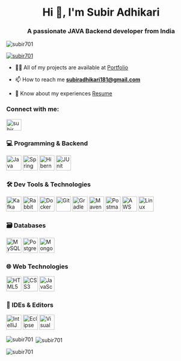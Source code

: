 <h1 align="center">Hi 👋, I'm Subir Adhikari</h1>
<h3 align="center">A passionate JAVA Backend developer from India</h3>

<p align="left"> <img src="https://komarev.com/ghpvc/?username=subir701&label=Profile%20views&color=0e75b6&style=flat" alt="subir701" /> </p>

<p align="left"> <a href="https://github.com/ryo-ma/github-profile-trophy"><img src="https://github-profile-trophy.vercel.app/?username=subir701" alt="subir701" /></a> </p>

- 👨‍💻 All of my projects are available at [Portfolio](https://adaptable-colleagues-156756.framer.app/)

- 📫 How to reach me **subiradhikari181@gmail.com**

- 📄 Know about my experiences [Resume](https://drive.google.com/file/d/15s3_7CQmmxGgbzc--9IOrQ-NQj93L70B/view?usp=sharing)

<h3 align="left">Connect with me:</h3>
<p align="left">
<a href="https://www.linkedin.com/in/subir-adhikari-82255225b/" target="blank"><img align="center" src="https://raw.githubusercontent.com/rahuldkjain/github-profile-readme-generator/master/src/images/icons/Social/linked-in-alt.svg" alt="subir adhikari" height="30" width="40" /></a>
</p>

<h3 align="left">💻 Programming & Backend</h3>
<p align="left">
  <a href="https://www.java.com" target="_blank"><img src="https://skillicons.dev/icons?i=java&perline=3" alt="Java" width="40" height="40"/></a>
  <a href="https://spring.io/projects/spring-boot" target="_blank"><img src="https://skillicons.dev/icons?i=spring&perline=3" alt="Spring Boot" width="40" height="40"/></a>
  <a href="https://hibernate.org/" target="_blank"><img src="https://skillicons.dev/icons?i=hibernate&perline=3" alt="Hibernate" width="40" height="40"/></a>
  <a href="https://junit.org/junit5/" target="_blank"><img src="https://avatars.githubusercontent.com/u/874086?s=280&v=4" alt="JUnit" width="40" height="40"/></a>
</p>

<h3 align="left">🛠️ Dev Tools & Technologies</h3>
<p align="left">
  <a href="https://kafka.apache.org/" target="_blank"><img src="https://skillicons.dev/icons?i=kafka&perline=3" alt="Kafka" width="40" height="40"/></a>
  <a href="https://www.rabbitmq.com/" target="_blank"><img src="https://skillicons.dev/icons?i=rabbitmq&perline=3" alt="RabbitMQ" width="40" height="40"/></a>
  <a href="https://www.docker.com/" target="_blank"><img src="https://skillicons.dev/icons?i=docker&perline=3" alt="Docker" width="40" height="40"/></a>
  <a href="https://git-scm.com/" target="_blank"><img src="https://skillicons.dev/icons?i=git&perline=3" alt="Git" width="40" height="40"/></a>
  <a href="https://gradle.org/" target="_blank"><img src="https://skillicons.dev/icons?i=gradle&perline=3" alt="Gradle" width="40" height="40"/></a>
  <a href="https://maven.apache.org/" target="_blank"><img src="https://skillicons.dev/icons?i=maven&perline=3" alt="Maven" width="40" height="40"/></a>
  <a href="https://www.postman.com/" target="_blank"><img src="https://skillicons.dev/icons?i=postman&perline=3" alt="Postman" width="40" height="40"/></a>
  <a href="https://aws.amazon.com/" target="_blank"><img src="https://skillicons.dev/icons?i=aws&perline=3" alt="AWS" width="40" height="40"/></a>
  <a href="https://www.linux.org/" target="_blank"><img src="https://skillicons.dev/icons?i=linux&perline=3" alt="Linux" width="40" height="40"/></a>
</p>

<h3 align="left">🗃️ Databases</h3>
<p align="left">
  <a href="https://www.mysql.com/" target="_blank"><img src="https://skillicons.dev/icons?i=mysql&perline=3" alt="MySQL" width="40" height="40"/></a>
  <a href="https://www.postgresql.org/" target="_blank"><img src="https://skillicons.dev/icons?i=postgres&perline=3" alt="PostgreSQL" width="40" height="40"/></a>
  <a href="https://www.mongodb.com/" target="_blank"><img src="https://skillicons.dev/icons?i=mongodb&perline=3" alt="MongoDB" width="40" height="40"/></a>
</p>

<h3 align="left">🌐 Web Technologies</h3>
<p align="left">
  <a href="https://developer.mozilla.org/en-US/docs/Web/HTML" target="_blank"><img src="https://skillicons.dev/icons?i=html&perline=3" alt="HTML5" width="40" height="40"/></a>
  <a href="https://developer.mozilla.org/en-US/docs/Web/CSS" target="_blank"><img src="https://skillicons.dev/icons?i=css&perline=3" alt="CSS3" width="40" height="40"/></a>
  <a href="https://developer.mozilla.org/en-US/docs/Web/JavaScript" target="_blank"><img src="https://skillicons.dev/icons?i=js&perline=3" alt="JavaScript" width="40" height="40"/></a>
</p>

<h3 align="left">🧰 IDEs & Editors</h3>
<p align="left">
  <a href="https://www.jetbrains.com/idea/" target="_blank"><img src="https://skillicons.dev/icons?i=idea&perline=3" alt="IntelliJ IDEA" width="40" height="40"/></a>
  <a href="https://www.eclipse.org/" target="_blank"><img src="https://skillicons.dev/icons?i=eclipse&perline=3" alt="Eclipse IDE" width="40" height="40"/></a>
  <a href="https://visualstudio.microsoft.com/" target="_blank"><img src="https://skillicons.dev/icons?i=visualstudio&perline=3" alt="Visual Studio" width="40" height="40"/></a>
</p>

<p><img align="left" src="https://github-readme-stats.vercel.app/api/top-langs?username=subir701&show_icons=true&locale=en&layout=compact" alt="subir701" /></p>

<p>&nbsp;<img align="center" src="https://github-readme-stats.vercel.app/api?username=subir701&show_icons=true&locale=en" alt="subir701" /></p>

<p><img align="center" src="https://github-readme-streak-stats.herokuapp.com/?user=subir701&" alt="subir701" /></p>
